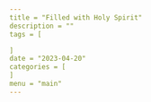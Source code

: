 ```yaml
---
title = "Filled with Holy Spirit"
description = ""
tags = [

]
date = "2023-04-20"
categories = [
]
menu = "main"
---
```


